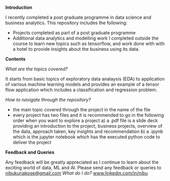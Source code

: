 **Introduction**

I recently completed a post graduate programme in data science and business analytics. This repository includes the following:
  - Projects completed as part of a post graduate programme 
  - Additional data analytics and modelling work I completed outside the course to learn new topics such as tensorflow, and work done with with a hotel to provide insights about       the business using its data.

**Contents**

_What are the topics covered?_

It starts from basic topics of exploratory data analaysis (EDA) to application of various machine learning models and provides an example of a tensor flow application which includes a classification and regression problem.

_How to navigate through the repository?_

- the main topic covered through the project in the name of the file
- every project has two files and it is recommended to go in the following order when you want to explore a project
  a) a .pdf file is a slide deck providing an introduction to the project, business projects, overview of the data, approach taken, key insights and recommendation 
  b) a .ipynb which is the jupyter notebook which has the executed python code to deliver the project

**Feedback and Queries**

Any feedback will be greatly appreciated as I continue to learn about the exciting world of data, ML and AI. Please send any feedback or queries to nibukuriakose@gmail.com
_What do I do?_ www.linkedin.com/in/nibu
